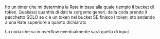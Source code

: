 ho un timer che mi determina la Rate in base alla quale riempio il bucket di token. Qualsiasi quantità di dati la sorgente generi, dalla coda prendo il pacchetto SOLO se c è un token nel bucket
SE finisco i token, sto andando a una Rate superiore a quanto dichiarato

La coda che va in overflow eventualmente sarà quella di input